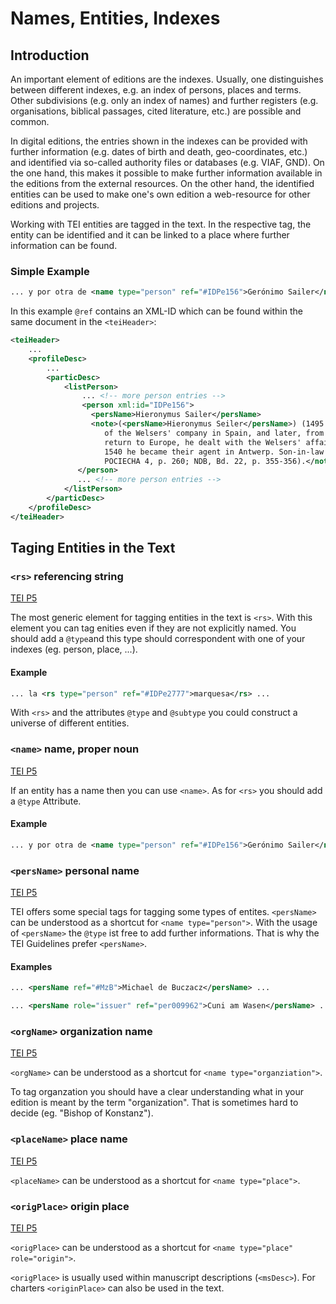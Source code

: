 # Names, Entities, Indexes

## Introduction

An important element of editions are the indexes. Usually, one distinguishes between different indexes, e.g. an index of persons, places and terms. Other subdivisions (e.g. only an index of names) and further registers (e.g. organisations, biblical passages, cited literature, etc.) are possible and common.

In digital editions, the entries shown in the indexes can be provided with further information (e.g. dates of birth and death, geo-coordinates, etc.) and identified via so-called authority files  or databases (e.g. VIAF, GND). On the one hand, this makes it possible to make further information available in the editions from the external resources. On the other hand, the identified entities can be used to make one's own edition a web-resource for other editions and projects.

Working with TEI entities are tagged in the text. In the respective tag, the entity can be identified and it can be linked to a place where further information can be found.

### Simple Example

```xml
... y por otra de <name type="person" ref="#IDPe156">Gerónimo Sailer</name> que Vuestra Señoría havía obispado,
```

In this example `@ref` contains an XML-ID which can be found within the same document in the `<teiHeader>`:

```xml
<teiHeader>
    ...
    <profileDesc>
        ...
        <particDesc>
            <listPerson>
                ... <!-- more person entries -->
                <person xml:id="IDPe156">
                  <persName>Hieronymus Sailer</persName>
                  <note>(<persName>Hieronymus Seiler</persName>) (1495 – 1559-06-15); in 1524 agent
                     of the Welsers' company in Spain, and later, from 1528, in Venezuela. After his
                     return to Europe, he dealt with the Welsers' affairs at the Spanish court, in
                     1540 he became their agent in Antwerp. Son-in-law of Bartholomäus Welser (;
                     POCIECHA 4, p. 260; NDB, Bd. 22, p. 355-356).</note>
               </person>
               ... <!-- more person entries -->
            </listPerson>
        </particDesc>
    </profileDesc>
</teiHeader>
```

## Taging Entities in the Text

### `<rs>` referencing string

[TEI P5](https://tei-c.org/release/doc/tei-p5-doc/de/html/ref-rs.html)

The most generic element for tagging entities in the text is `<rs>`. With this element you can tag enities even if they are not explicitly named. You should add a `@type`and this type should correspondent with one of your indexes (eg. person, place, ...).

#### Example
```xml
... la <rs type="person" ref="#IDPe2777">marquesa</rs> ...
```

With `<rs>` and the attributes `@type` and `@subtype` you could construct a universe of different entities.

### `<name>` name, proper noun

[TEI P5](https://tei-c.org/release/doc/tei-p5-doc/en/html/ref-name.html)

If an entity has a name then you can use `<name>`. As for `<rs>` you should add a `@type` Attribute.

#### Example
```xml
... y por otra de <name type="person" ref="#IDPe156">Gerónimo Sailer</name> que Vuestra Señoría havía obispado,
```

### `<persName>` personal name

[TEI P5](https://tei-c.org/release/doc/tei-p5-doc/en/html/ref-persName.html)

TEI offers some special tags for tagging some types of entites. `<persName>` can be understood as a shortcut for `<name type="person">`. With the usage of `<persName>` the `@type` ist free to add further informations. That is why the TEI Guidelines prefer `<persName>`.

#### Examples

```xml
... <persName ref="#MzB">Michael de Buczacz</persName> ...
```

```xml
... <persName role="issuer" ref="per009962">Cuni am Wasen</persName> ...
```

### `<orgName>` organization name

[TEI P5](https://tei-c.org/release/doc/tei-p5-doc/en/html/ref-orgName.html)

`<orgName>` can be understood as a shortcut for `<name type="organziation">`.

To tag organzation you should have a clear understanding what in your edition is meant by the term "organization". That is sometimes hard to decide (eg. "Bishop of Konstanz").

### `<placeName>` place name

[TEI P5](https://tei-c.org/release/doc/tei-p5-doc/en/html/ref-placeName.html)

`<placeName>` can be understood as a shortcut for `<name type="place">`.

### `<origPlace>` origin place

[TEI P5](https://tei-c.org/release/doc/tei-p5-doc/en/html/ref-origPlace.html)

`<origPlace>` can be understood as a shortcut for `<name type="place" role="origin">`.

`<origPlace>` is usually used within manuscript descriptions (`<msDesc>`). For charters `<originPlace>` can also be used in the text.
